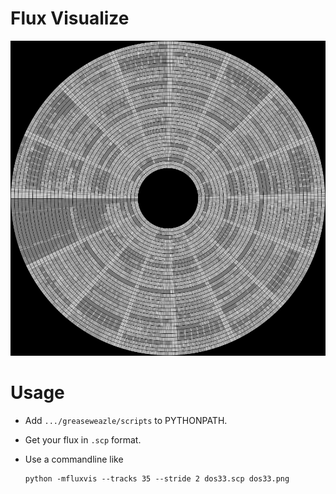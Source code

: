 # Flux Visualize

![VIsualization of Apple DOS 3.3 floppy as mastered by fluxengine](dos33.png)

# Usage
 * Add `.../greaseweazle/scripts` to PYTHONPATH.

 * Get your flux in `.scp` format.

 * Use a commandline like
   ```
   python -mfluxvis --tracks 35 --stride 2 dos33.scp dos33.png
   ```
